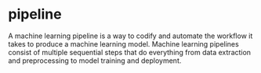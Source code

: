 # pipeline
A machine learning pipeline is a way to codify and automate the workflow it takes to produce a machine learning model. Machine learning pipelines consist of multiple sequential steps that do everything from data extraction and preprocessing to model training and deployment.
